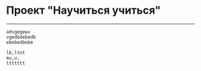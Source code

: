 # Проект "Научиться учиться" 

_____

```
adsgegewv
vgedbdebedb
ebebedbebe
```

```
lb,ltnt
mu,u,
ttttttt
```